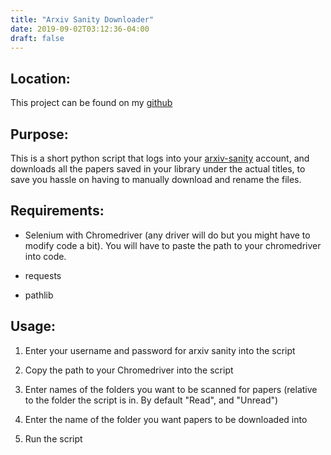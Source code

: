 ```yaml
---
title: "Arxiv Sanity Downloader"
date: 2019-09-02T03:12:36-04:00
draft: false
---
```


## Location:

This project can be found on my [github](https://github.com/MichalMalyska/Arxiv_Sanity_Downloader)

## Purpose:

This is a short python script that logs into your [arxiv-sanity](http://arxiv-sanity.com/) account,
and downloads all the papers saved in your library under the actual titles, to
save you hassle on having to manually download and rename the files.

## Requirements:

* Selenium with Chromedriver (any driver will do but you might have to
modify code a bit). You will have to paste the path to your chromedriver into
code.

* requests

* pathlib

## Usage:

1. Enter your username and password for arxiv sanity into the script

2. Copy the path to your Chromedriver into the script

3. Enter names of the folders you want to be scanned for papers (relative to the folder
the script is in. By default "Read", and "Unread")

4. Enter the name of the folder you want papers to be downloaded into

5. Run the script
